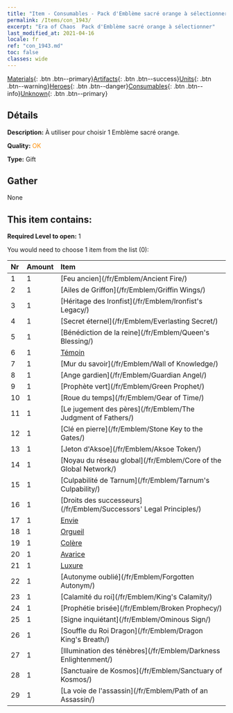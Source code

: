 ```yaml
---
title: "Item - Consumables - Pack d'Emblème sacré orange à sélectionner"
permalink: /Items/con_1943/
excerpt: "Era of Chaos  Pack d'Emblème sacré orange à sélectionner"
last_modified_at: 2021-04-16
locale: fr
ref: "con_1943.md"
toc: false
classes: wide
---
```

 [Materials](/fr/Items/){: .btn .btn--primary}[Artifacts](/fr/Items/Artifacts/){: .btn .btn--success}[Units](/fr/Items/Units/){: .btn .btn--warning}[Heroes](/fr/Items/Heroes/){: .btn .btn--danger}[Consumables](/fr/Items/Consumables/){: .btn .btn--info}[Unknown](/fr/Items/Unknown/){: .btn .btn--primary}

## Détails
 **Description:** À utiliser pour choisir 1 Emblème sacré orange.

 **Quality:** <span style="color: #FF8C00">OK</span>

 **Type:** Gift

## Gather

  None

## This item contains:

 **Required Level to open:** 1

 You would need to choose 1 item from the list (0):

  | Nr | Amount |     Item    |
  |:---|:-------|:------------|
  | 1 | 1 | [Feu ancien](/fr/Emblem/Ancient Fire/) |  | 
  | 2 | 1 | [Ailes de Griffon](/fr/Emblem/Griffin Wings/) |  | 
  | 3 | 1 | [Héritage des Ironfist](/fr/Emblem/Ironfist's Legacy/) |  | 
  | 4 | 1 | [Secret éternel](/fr/Emblem/Everlasting Secret/) |  | 
  | 5 | 1 | [Bénédiction de la reine](/fr/Emblem/Queen's Blessing/) |  | 
  | 6 | 1 | [Témoin](/fr/Emblem/Witness/) |  | 
  | 7 | 1 | [Mur du savoir](/fr/Emblem/Wall of Knowledge/) |  | 
  | 8 | 1 | [Ange gardien](/fr/Emblem/Guardian Angel/) |  | 
  | 9 | 1 | [Prophète vert](/fr/Emblem/Green Prophet/) |  | 
  | 10 | 1 | [Roue du temps](/fr/Emblem/Gear of Time/) |  | 
  | 11 | 1 | [Le jugement des pères](/fr/Emblem/The Judgment of Fathers/) |  | 
  | 12 | 1 | [Clé en pierre](/fr/Emblem/Stone Key to the Gates/) |  | 
  | 13 | 1 | [Jeton d'Aksoe](/fr/Emblem/Aksoe Token/) |  | 
  | 14 | 1 | [Noyau du réseau global](/fr/Emblem/Core of the Global Network/) |  | 
  | 15 | 1 | [Culpabilité de Tarnum](/fr/Emblem/Tarnum's Culpability/) |  | 
  | 16 | 1 | [Droits des successeurs](/fr/Emblem/Successors' Legal Principles/) |  | 
  | 17 | 1 | [Envie](/fr/Emblem/Jealousy/) |  | 
  | 18 | 1 | [Orgueil](/fr/Emblem/Arrogance/) |  | 
  | 19 | 1 | [Colère](/fr/Emblem/Anger/) |  | 
  | 20 | 1 | [Avarice](/fr/Emblem/Greed/) |  | 
  | 21 | 1 | [Luxure](/fr/Emblem/Lust/) |  | 
  | 22 | 1 | [Autonyme oublié](/fr/Emblem/Forgotten Autonym/) |  | 
  | 23 | 1 | [Calamité du roi](/fr/Emblem/King's Calamity/) |  | 
  | 24 | 1 | [Prophétie brisée](/fr/Emblem/Broken Prophecy/) |  | 
  | 25 | 1 | [Signe inquiétant](/fr/Emblem/Ominous Sign/) |  | 
  | 26 | 1 | [Souffle du Roi Dragon](/fr/Emblem/Dragon King's Breath/) |  | 
  | 27 | 1 | [Illumination des ténèbres](/fr/Emblem/Darkness Enlightenment/) |  | 
  | 28 | 1 | [Sanctuaire de Kosmos](/fr/Emblem/Sanctuary of Kosmos/) |  | 
  | 29 | 1 | [La voie de l'assassin](/fr/Emblem/Path of an Assassin/) |  | 
